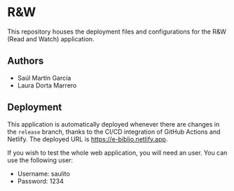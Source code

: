 # R&W

This repository houses the deployment files and configurations for the R&W (Read and Watch) application.

## Authors

- Saúl Martín García
- Laura Dorta Marrero

## Deployment

This application is automatically deployed whenever there are changes in the `release` branch, thanks to the CI/CD integration of GitHub Actions and Netlify. The deployed URL is https://e-biblio.netlify.app.

If you wish to test the whole web application, you will need an user. You can use the following user:

- Username: saulito
- Password: 1234
